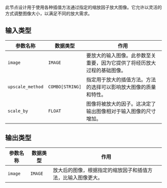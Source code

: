 此节点设计用于使用各种插值方法通过指定的缩放因子放大图像。它允许以灵活的方式调整图像大小，以满足不同的放大需求。

## 输入类型

| 参数名称 | 数据类型 | 作用 |
| --- | --- | --- |
| `image` | `IMAGE` | 要放大的输入图像。此参数至关重要，因为它提供了将经历放大过程的基础图像。 |
| `upscale_method` | `COMBO[STRING]` | 指定用于放大的插值方法。方法的选择可以影响放大图像的质量和特性。 |
| `scale_by` | `FLOAT` | 图像将被放大的因子。这决定了输出图像相对于输入图像的尺寸增加。 |

## 输出类型

| 参数名称 | 数据类型 | 作用 |
| --- | --- | --- |
| `image` | `IMAGE` | 放大后的图像，根据指定的缩放因子和插值方法，比输入图像更大。 |
